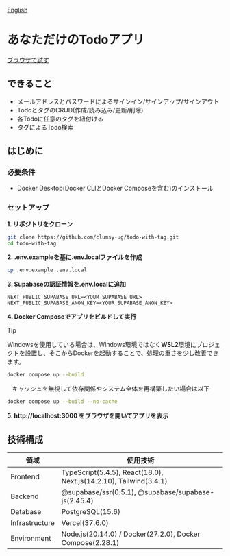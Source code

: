 [English](./README.en.md)

# あなただけのTodoアプリ

[ブラウザで試す](https://todo-with-tag.vercel.app/)

## できること
- メールアドレスとパスワードによるサインイン/サインアップ/サインアウト
- TodoとタグのCRUD(作成/読み込み/更新/削除) 
- 各Todoに任意のタグを紐付ける
- タグによるTodo検索

## はじめに

### 必要条件
- Docker Desktop(Docker CLIとDocker Composeを含む)のインストール

### セットアップ

**1. リポジトリをクローン**
```bash
git clone https://github.com/clumsy-ug/todo-with-tag.git
cd todo-with-tag
```

**2. .env.exampleを基に.env.localファイルを作成**
```bash
cp .env.example .env.local
```

**3. Supabaseの認証情報を.env.localに追加**
```
NEXT_PUBLIC_SUPABASE_URL=<YOUR_SUPABASE_URL>
NEXT_PUBLIC_SUPABASE_ANON_KEY=<YOUR_SUPABASE_ANON_KEY>
```

**4. Docker Composeでアプリをビルドして実行**

> [!TIP]
> Windowsを使用している場合は、Windows環境ではなく**WSL2**環境にプロジェクトを設置し、そこからDockerを起動することで、処理の重さを少し改善できます。

```bash
docker compose up --build
```

&nbsp;&nbsp;&nbsp;キャッシュを無視して依存関係やシステム全体を再構築したい場合は以下
```bash
docker compose up --build --no-cache
```

**5. http://localhost:3000 をブラウザを開いてアプリを表示**

## 技術構成

| 領域           | 使用技術                                                              |
| -------------  | -------------------------------------------------------------------- |
| Frontend       | TypeScript(5.4.5), React(18.0), Next.js(14.2.10), Tailwind(3.4.1)    |
| Backend        | @supabase/ssr(0.5.1), @supabase/supabase-js(2.45.4)                  |
| Database       | PostgreSQL(15.6)                                                     |
| Infrastructure | Vercel(37.6.0)                                                       |
| Environment    | Node.js(20.14.0) / Docker(27.2.0), Docker Compose(2.28.1)            |
